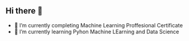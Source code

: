 ## Hi there 👋
- 🔭 I’m currently completing Machine Learning Proffesional Certificate
- 🌱 I’m currently learning Pyhon Machine LEarning and Data Science

<!--
**Asyfulazhim/Asyfulazhim** is a ✨ _special_ ✨ repository because its `README.md` (this file) appears on your GitHub profile.

Here are some ideas to get you started:

- 🔭 I’m currently completing Machine Learning Proffesional Certificate
- 🌱 I’m currently learning Pyhon Machine LEarning and Data Science
